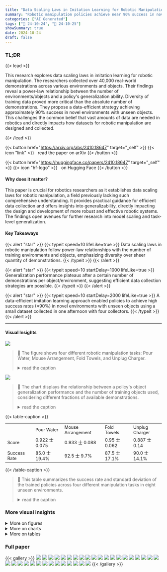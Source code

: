 ```yaml
---
title: "Data Scaling Laws in Imitation Learning for Robotic Manipulation"
summary: "Robotic manipulation policies achieve near 90% success in novel environments and with unseen objects using a data-efficient imitation learning approach guided by discovered power-law scaling laws."
categories: ["AI Generated"]
tags: ["🔖 24-10-24", "🤗 24-10-25"]
showSummary: true
date: 2024-10-24
draft: false
---
```


### TL;DR


{{< lead >}}

This research explores data scaling laws in imitation learning for robotic manipulation.  The researchers collected over 40,000 real-world demonstrations across various environments and objects. Their findings reveal a power-law relationship between the number of environments/objects and a policy's generalization ability.  Diversity of training data proved more critical than the absolute number of demonstrations. They propose a data-efficient strategy achieving approximately 90% success in novel environments with unseen objects. This challenges the common belief that vast amounts of data are needed in robotics and directly impacts how datasets for robotic manipulation are designed and collected.

{{< /lead >}}


{{< button href="https://arxiv.org/abs/2410.18647" target="_self" >}}
{{< icon "link" >}} &nbsp; read the paper on arXiv
{{< /button >}}

{{< button href="https://huggingface.co/papers/2410.18647" target="_self" >}}
{{< icon "hf-logo" >}} &nbsp; on Hugging Face
{{< /button >}}

#### Why does it matter?
This paper is crucial for robotics researchers as it establishes data scaling laws for robotic manipulation, a field previously lacking such comprehensive understanding.  It provides practical guidance for efficient data collection and offers insights into generalizability, directly impacting the design and development of more robust and effective robotic systems. The findings open avenues for further research into model scaling and task-level generalization.
#### Key Takeaways

{{< alert "star" >}}
{{< typeit speed=10 lifeLike=true >}} Data scaling laws in robotic manipulation follow power-law relationships with the number of training environments and objects, emphasizing diversity over sheer quantity of demonstrations. {{< /typeit >}}
{{< /alert >}}

{{< alert "star" >}}
{{< typeit speed=10 startDelay=1000 lifeLike=true >}} Generalization performance plateaus after a certain number of demonstrations per object/environment, suggesting efficient data collection strategies are possible. {{< /typeit >}}
{{< /alert >}}

{{< alert "star" >}}
{{< typeit speed=10 startDelay=2000 lifeLike=true >}} A data-efficient imitation learning approach enabled policies to achieve high success rates (≈90%) in novel environments with unseen objects using a small dataset collected in one afternoon with four collectors. {{< /typeit >}}
{{< /alert >}}

------
#### Visual Insights



![](figures/figures_2_0.png)

> 🔼 The figure shows four different robotic manipulation tasks: Pour Water, Mouse Arrangement, Fold Towels, and Unplug Charger.
> <details>
> <summary>read the caption</summary>
> Figure 1: Illustrations of all tasks. We derive the data scaling laws through extensive experiments on Pour Water and Mouse Arrangement, and further validate these findings on additional tasks, including Fold Towels and Unplug Charger.
> </details>





![](charts/charts_6_0.png)

> 🔼 The chart displays the relationship between a policy's object generalization performance and the number of training objects used, considering different fractions of available demonstrations.
> <details>
> <summary>read the caption</summary>
> Figure 2: Object generalization. Each curve corresponds to a different fraction of demonstrations used, with normalized scores shown as a function of the number of training objects.
> </details>





{{< table-caption >}}
<table id='5' style='font-size:14px'><tr><td></td><td>Pour Water</td><td>Mouse Arrangement</td><td>Fold Towels</td><td>Unplug Charger</td></tr><tr><td>Score</td><td>0.922 士 0.075</td><td>0.933 士 0.088</td><td>0.95 士 0.062</td><td>0.887 士 0.14</td></tr><tr><td>Success Rate</td><td>85.0 士 19.4%</td><td>92.5 士 9.7%</td><td>87.5 士 17.1%</td><td>90.0 士 14.1%</td></tr></table>{{< /table-caption >}}

> 🔼 This table summarizes the success rate and standard deviation of the trained policies across four different manipulation tasks in eight unseen environments.
> <details>
> <summary>read the caption</summary>
> Table 1: Success rate across all tasks. We report the average success rate and standard deviation across 8 unseen environments. The performance in each environment is detailed in Table 12.
> </details>



### More visual insights

<details>
<summary>More on figures
</summary>


![](figures/figures_16_0.png)

> 🔼 The figure shows eight unseen testing environments used to evaluate the generalization capabilities of the robotic policies across all four manipulation tasks.
> <details>
> <summary>read the caption</summary>
> Figure 12: Testing environments. These 8 environments are not included in the training data and are used across all tasks.
> </details>



![](figures/figures_16_1.png)

> 🔼 The figure shows eight unseen testing environments used to evaluate the generalization performance of the trained policies across all four tasks.
> <details>
> <summary>read the caption</summary>
> Figure 12: Testing environments. These 8 environments are not included in the training data and are used across all tasks.
> </details>



![](figures/figures_17_0.png)

> 🔼 The figure shows 12 different environments used for training a robot to pour water.
> <details>
> <summary>read the caption</summary>
> Figure 8: Training environments for Pour Water. We sample 12 environments from our collected training data. See Appendix D.1 for task details.
> </details>



![](figures/figures_17_1.png)

> 🔼 The figure shows 12 different training environments used for the Pour Water task in the robotic manipulation experiment.
> <details>
> <summary>read the caption</summary>
> Figure 8: Training environments for Pour Water. We sample 12 environments from our collected training data. See Appendix D.1 for task details.
> </details>



![](figures/figures_17_2.png)

> 🔼 The figure shows eight unseen testing environments used to evaluate the generalization performance of the robotic manipulation policies.
> <details>
> <summary>read the caption</summary>
> Figure 12: Testing environments. These 8 environments are not included in the training data and are used across all tasks.
> </details>



![](figures/figures_18_0.png)

> 🔼 The figure shows the 64 training and 16 testing objects used in the Pour Water task of the robotic manipulation experiment.
> <details>
> <summary>read the caption</summary>
> Figure 13: Objects for Pour Water. All of our experiments include a total of 64 training bottles and mugs, as well as 16 unseen testing bottles and mugs.
> </details>



![](figures/figures_19_0.png)

> 🔼 The figure shows the 64 training and 16 testing mouse and mousepad pairs used in the experiments.
> <details>
> <summary>read the caption</summary>
> Figure 14: Objects for Mouse Arrangement. All of our experiments include a total of 64 training mice and mouse pads, as well as 16 unseen testing mice and mouse pads.
> </details>



![](figures/figures_20_0.png)

> 🔼 The figure shows the 32 training towels and 16 unseen testing towels used in the Fold Towels task.
> <details>
> <summary>read the caption</summary>
> Figure 15: Objects for Fold Towels. All of our experiments include a total of 32 training towels, as well as 16 unseen testing towels.
> </details>



![](figures/figures_21_0.png)

> 🔼 The figure shows the 32 training objects and 16 testing objects used for the Unplug Charger task in the experiment.
> <details>
> <summary>read the caption</summary>
> Figure 16: Objects for Unplug Charger. All of our experiments include a total of 32 training chargers and power strips, as well as 16 unseen testing chargers and power strips.
> </details>



![](figures/figures_29_0.png)

> 🔼 The figure shows four UMI hand-held grippers used in the data collection process of the paper.
> <details>
> <summary>read the caption</summary>
> Figure 18: UMI hand-held grippers. We do not install side mirrors on the grippers.
> </details>



![](figures/figures_29_1.png)

> 🔼 The figure shows the hardware setup used for the robotic manipulation experiments, including the robot arm, gripper, camera, and power supply.
> <details>
> <summary>read the caption</summary>
> Figure 19: Deployment hardware setup.
> </details>



</details>



<details>
<summary>More on charts
</summary>


![](charts/charts_6_1.png "🔼 Figure 2: Object generalization. Each curve corresponds to a different fraction of demonstrations used, with normalized scores shown as a function of the number of training objects.")

> 🔼 The chart displays how a policy's ability to generalize to unseen objects changes as the number of training objects and the fraction of demonstrations used increases.
> <details>
> <summary>read the caption</summary>
> Figure 2: Object generalization. Each curve corresponds to a different fraction of demonstrations used, with normalized scores shown as a function of the number of training objects.
> </details>


![](charts/charts_7_0.png "🔼 Figure 4: Generlization across environments and objects. Each curve corresponds to a different fraction of demonstrations used, with normalized scores shown as a function of the number of training environment-object pairs.")

> 🔼 The chart displays the relationship between a policy's generalization ability and the number of training environment-object pairs, considering different fractions of used demonstrations.
> <details>
> <summary>read the caption</summary>
> Figure 4: Generlization across environments and objects. Each curve corresponds to a different fraction of demonstrations used, with normalized scores shown as a function of the number of training environment-object pairs.
> </details>


![](charts/charts_7_1.png "🔼 Figure 5: Power-law relationship. Dashed lines represent power-law fits, with the equations provided in the legend. All axes are shown on a logarithmic scale. The correlation coefficient r indicates a power-law relationship between the policy generalization ability and the number of objects, environments, and environment-object pairs. See Appendix G.1 for data scaling laws on MSE.")

> 🔼 The chart displays the power-law relationships between the policy's generalization ability and the number of training objects, environments, and environment-object pairs, showing how generalization scales approximately as a power law with the number of training instances across different data dimensions.
> <details>
> <summary>read the caption</summary>
> Figure 5: Power-law relationship. Dashed lines represent power-law fits, with the equations provided in the legend. All axes are shown on a logarithmic scale. The correlation coefficient r indicates a power-law relationship between the policy generalization ability and the number of objects, environments, and environment-object pairs. See Appendix G.1 for data scaling laws on MSE.
> </details>


![](charts/charts_8_0.png "🔼 Figure 6: Multiple objects per environment. Brighter colors indicate higher normalized scores.")

> 🔼 The heatmap visualizes how the policy's normalized scores vary depending on the number of environments and the number of objects per environment.
> <details>
> <summary>read the caption</summary>
> Figure 6: Multiple objects per environment. Brighter colors indicate higher normalized scores.
> </details>


![](charts/charts_9_0.png "🔼 Figure 7: Number of demonstrations. Left: In the setting where we collect the maximum number of demonstrations, we examine whether the policy's performance follows a power-law relationship with the total number of demonstrations. The correlation coefficients for Pour Water and Mouse Arrangement are -0.62 and -0.79, respectively, suggesting only a weak power-law relationship. Right: For varying environment-object pairs, the policy performance increases with the total number of demonstrations at first, and then reaches saturation.")

> 🔼 The chart displays the relationship between the number of demonstrations and the policy's performance for object and environment generalization, showing saturation after a certain number of demonstrations.
> <details>
> <summary>read the caption</summary>
> Figure 7: Number of demonstrations. Left: In the setting where we collect the maximum number of demonstrations, we examine whether the policy's performance follows a power-law relationship with the total number of demonstrations. The correlation coefficients for Pour Water and Mouse Arrangement are -0.62 and -0.79, respectively, suggesting only a weak power-law relationship. Right: For varying environment-object pairs, the policy performance increases with the total number of demonstrations at first, and then reaches saturation.
> </details>


![](charts/charts_27_0.png "🔼 Figure 17: Comparison between normalized score and MSE. Left: In the object generalization experiment, the inverse correlation between MSE and normalized score is weak. Right: In the generalization experiment across both environments and objects, the inverse correlation between MSE and normalized score is very strong. Correlation coefficients (Pearson's r and Spearman's ρ) are shown in the bottom right.")

> 🔼 The chart compares two evaluation metrics, normalized score and MSE, for evaluating the generalization performance of robot policies in object generalization and generalization across both environments and objects, revealing the strength of correlation between them.
> <details>
> <summary>read the caption</summary>
> Figure 17: Comparison between normalized score and MSE. Left: In the object generalization experiment, the inverse correlation between MSE and normalized score is weak. Right: In the generalization experiment across both environments and objects, the inverse correlation between MSE and normalized score is very strong. Correlation coefficients (Pearson's r and Spearman's ρ) are shown in the bottom right.
> </details>


![](charts/charts_30_0.png "🔼 Figure 20: Data scaling laws on MSE. Dashed lines represent power-law fits, with the equations provided in the legend. All axes are shown on a logarithmic scale.")

> 🔼 The chart shows the relationship between the mean squared error (MSE) and the number of training objects, environments, and environment-object pairs.
> <details>
> <summary>read the caption</summary>
> Figure 20: Data scaling laws on MSE. Dashed lines represent power-law fits, with the equations provided in the legend. All axes are shown on a logarithmic scale.
> </details>


![](charts/charts_31_0.png "🔼 Figure 21: Object generalization. Each curve corresponds to a different total numbers of demonstrations used, with normalized scores shown as a function of the number of training objects.")

> 🔼 The chart displays the normalized scores of object generalization for Pour Water and Mouse Arrangement tasks, showing how performance varies with different numbers of training objects and data usage.
> <details>
> <summary>read the caption</summary>
> Figure 21: Object generalization. Each curve corresponds to a different total numbers of demonstrations used, with normalized scores shown as a function of the number of training objects.
> </details>


![](charts/charts_31_1.png "🔼 Figure 21: Object generalization. Each curve corresponds to a different total numbers of demonstrations used, with normalized scores shown as a function of the number of training objects.")

> 🔼 The chart displays the object generalization performance of the policies trained with varying amounts of data (2x, 4x, 8x, 16x, and 32x demonstrations) in relation to the number of training objects.
> <details>
> <summary>read the caption</summary>
> Figure 21: Object generalization. Each curve corresponds to a different total numbers of demonstrations used, with normalized scores shown as a function of the number of training objects.
> </details>


![](charts/charts_31_2.png "🔼 Figure 23: Generalization across environments and objects. Each curve corresponds to a different total numbers of demonstrations used, with normalized scores shown as a function of the number of training environment-object pairs.")

> 🔼 The chart displays how the policy's generalization ability across environments and objects improves with increasing number of training environment-object pairs while keeping the total number of demonstrations relatively constant.
> <details>
> <summary>read the caption</summary>
> Figure 23: Generalization across environments and objects. Each curve corresponds to a different total numbers of demonstrations used, with normalized scores shown as a function of the number of training environment-object pairs.
> </details>


</details>



<details>
<summary>More on tables
</summary>


{{< table-caption >}}
<table id='1' style='font-size:14px'><tr><td>Case</td><td>Score</td><td></td><td></td></tr><tr><td>DINOv2 ViT-L/14</td><td>0.90</td><td>Case</td><td>Score</td></tr><tr><td>LfS ViT-L/14</td><td>0.03</td><td>DINOv2 ViT-S/14</td><td>0.66</td></tr><tr><td>frozen DINOv2</td><td>0.00</td><td>DINOv2 ViT-B/14</td><td>0.81</td></tr><tr><td>LoRA DINOv2</td><td>0.72</td><td>DINOv2 ViT-L/14</td><td>0.90</td></tr></table>{{< /table-caption >}}
> 🔼 {{ table.description }}
> <details>
> <summary>read the caption</summary>
> {{ table.caption }}
> </details>


> The table shows the results of model-related experiments on the Pour Water task, comparing different training strategies, visual encoder sizes, and action diffusion model sizes.


{{< table-caption >}}
<br><table id='2' style='font-size:14px'><tr><td>Case</td><td>Score</td></tr><tr><td>small U-Net</td><td>0.88</td></tr><tr><td>base U-Net</td><td>0.90</td></tr><tr><td>large U-Net</td><td>0.83</td></tr></table>{{< /table-caption >}}
> 🔼 {{ table.description }}
> <details>
> <summary>read the caption</summary>
> {{ table.caption }}
> </details>


> The table presents the results of experiments on the Pour Water task, comparing the performance of different model sizes and training strategies for the visual encoder and action diffusion model.


{{< table-caption >}}
<table id='5' style='font-size:14px'><tr><td>Config</td><td>Value</td></tr><tr><td>Image observation horizon</td><td>3 (Pour Water, Unplug Charger), 2 (other tasks)</td></tr><tr><td>Proprioception observation horizon</td><td>3 (Pour Water, Unplug Charger), 2 (other tasks)</td></tr><tr><td>Action horizon</td><td>16</td></tr><tr><td>Observation resolution</td><td>224x224</td></tr><tr><td>Environment frequency</td><td>5</td></tr><tr><td>Optimizer</td><td>AdamW</td></tr><tr><td>Optimizer momentum</td><td>B1, B2 = 0.95, 0.999</td></tr><tr><td>Learning rate for action diffusion model</td><td>3e-4</td></tr><tr><td>Learning rate for visual encoder</td><td>3e-5</td></tr><tr><td>Learning rate schedule</td><td>cosine decay</td></tr><tr><td>Batch size</td><td>256</td></tr><tr><td>Inference denoising iterations</td><td>16</td></tr><tr><td>Temporal ensemble steps</td><td>8</td></tr><tr><td>Temporal ensemble adaptation rate</td><td>-0.01</td></tr></table>{{< /table-caption >}}
> 🔼 {{ table.description }}
> <details>
> <summary>read the caption</summary>
> {{ table.caption }}
> </details>


> This table lists the default hyperparameters used in the policy training process, specifying values for image observation horizon, proprioception observation horizon, action horizon, observation resolution, environment frequency, optimizer, optimizer momentum, learning rate for action diffusion model, learning rate for visual encoder, learning rate schedule, batch size, inference denoising iterations, temporal ensemble steps, and temporal ensemble adaptation rate.


{{< table-caption >}}
<table id='5' style='font-size:14px'><tr><td>Usage</td><td rowspan="2">3.125%</td><td rowspan="2">6.25%</td><td rowspan="2">12.5%</td><td rowspan="2">25%</td><td rowspan="2">50%</td><td rowspan="2">100%</td></tr><tr><td>#Envs</td></tr><tr><td>1</td><td></td><td></td><td></td><td></td><td></td><td>1.3</td></tr><tr><td>2</td><td></td><td></td><td></td><td></td><td>2.85</td><td>3.325</td></tr><tr><td>4</td><td></td><td></td><td></td><td>2.55</td><td>4.3</td><td>4.475</td></tr><tr><td>8</td><td></td><td></td><td>3.925</td><td>6.1</td><td>6.575</td><td>6.2</td></tr><tr><td>16</td><td></td><td>4.15</td><td>6.2</td><td>6.525</td><td>7.85</td><td>8</td></tr><tr><td>32</td><td>3.475</td><td>6.55</td><td>7.2</td><td>8.65</td><td>8.75</td><td>8.6</td></tr></table>{{< /table-caption >}}
> 🔼 {{ table.description }}
> <details>
> <summary>read the caption</summary>
> {{ table.caption }}
> </details>


> Table 5 shows the results of the environment generalization experiment on the Pour Water task, presenting the normalized scores as a function of the number of training environments and the fraction of demonstrations used.


{{< table-caption >}}
<table id='9' style='font-size:14px'><tr><td>#Demos</td><td>64</td><td>100</td><td>200</td><td>400</td><td>800</td><td>1600</td><td>3200</td><td>6400</td></tr><tr><td>Score</td><td>4.35</td><td>6.15</td><td>6.875</td><td>7.025</td><td>6.975</td><td>7.2</td><td>7.125</td><td>6.525</td></tr></table>{{< /table-caption >}}
> 🔼 {{ table.description }}
> <details>
> <summary>read the caption</summary>
> {{ table.caption }}
> </details>


> The table shows the raw test scores before normalization for the Pour Water task, varying the number of demonstrations used for training.


{{< table-caption >}}
<table id='3' style='font-size:14px'><tr><td>Usage</td><td>3.125%</td><td>6.25%</td><td>12.5%</td><td>25%</td><td>50%</td><td>100%</td></tr><tr><td>#Envs 1</td><td></td><td></td><td></td><td></td><td></td><td>1.3</td></tr><tr><td>2</td><td></td><td></td><td></td><td></td><td>1.975</td><td>2.475</td></tr><tr><td>4</td><td></td><td></td><td></td><td>1.8</td><td>3.3</td><td>3.625</td></tr><tr><td>8</td><td></td><td></td><td>2.075</td><td>2.5</td><td>3.2</td><td>3.6</td></tr><tr><td>16</td><td></td><td>1.525</td><td>3.65</td><td>3.8</td><td>4.375</td><td>4.45</td></tr><tr><td>32</td><td>2.725</td><td>3.325</td><td>3.9</td><td>4.7</td><td>5.125</td><td>5.2</td></tr></table>{{< /table-caption >}}
> 🔼 {{ table.description }}
> <details>
> <summary>read the caption</summary>
> {{ table.caption }}
> </details>


> Table 9 shows the results of the environment generalization experiment on the Mouse Arrangement task, where the normalized scores are obtained by dividing the raw scores by 6.


{{< table-caption >}}
<table id='5' style='font-size:14px'><tr><td>Usage</td><td>3.125%</td><td>6.25%</td><td>12.5%</td><td>25%</td><td>50%</td><td>100%</td></tr><tr><td>#Pairs 1</td><td></td><td></td><td></td><td></td><td></td><td>0.75</td></tr><tr><td>2</td><td></td><td></td><td></td><td></td><td>0.975</td><td>0.875</td></tr><tr><td>4</td><td></td><td></td><td></td><td>1.8</td><td>2.3</td><td>2.325</td></tr><tr><td>8</td><td></td><td></td><td>2.425</td><td>3.725</td><td>3.425</td><td>3.35</td></tr><tr><td>16</td><td></td><td>3.375</td><td>4.925</td><td>4.5</td><td>5.05</td><td>4.75</td></tr><tr><td>32</td><td>4.225</td><td>4.225</td><td>5.075</td><td>5.2</td><td>5.6</td><td>5.525</td></tr></table>{{< /table-caption >}}
> 🔼 {{ table.description }}
> <details>
> <summary>read the caption</summary>
> {{ table.caption }}
> </details>


> Table 6 presents the normalized scores for Pour Water experiments evaluating generalization across both environments and objects, showing the impact of different fractions of demonstrations.


{{< table-caption >}}
<table id='7' style='font-size:14px'><tr><td>#Demos</td><td>64</td><td>100</td><td>200</td><td>400</td><td>800</td><td>1600</td><td>3200</td><td>6400</td></tr><tr><td>Score</td><td>1.725</td><td>3.025</td><td>3.3</td><td>3.775</td><td>3.975</td><td>3.8</td><td>3.875</td><td>3.8</td></tr></table>{{< /table-caption >}}
> 🔼 {{ table.description }}
> <details>
> <summary>read the caption</summary>
> {{ table.caption }}
> </details>


> Table 11 shows the normalized scores for the Mouse Arrangement task based on varying numbers of demonstrations.


{{< table-caption >}}
<table id='3' style='font-size:14px'><tr><td></td><td colspan="8">Environment ID</td><td></td></tr><tr><td>Task</td><td>1</td><td>2</td><td>3</td><td>4</td><td>5</td><td>6</td><td>7</td><td>8</td><td>Mean</td></tr><tr><td>Pour Water</td><td>80%</td><td>40%</td><td>100%</td><td>80%</td><td>100%</td><td>100%</td><td>80%</td><td>100%</td><td>85%</td></tr><tr><td>Mouse Arrangement</td><td>100%</td><td>80%</td><td>100%</td><td>100%</td><td>80%</td><td>80%</td><td>100%</td><td>100%</td><td>92.5%</td></tr><tr><td>Fold Towels</td><td>100%</td><td>100%</td><td>60%</td><td>100%</td><td>100%</td><td>60%</td><td>100%</td><td>80%</td><td>87.5%</td></tr><tr><td>Unplug Charger</td><td>80%</td><td>60%</td><td>100%</td><td>100%</td><td>100%</td><td>80%</td><td>100%</td><td>100%</td><td>90%</td></tr></table>{{< /table-caption >}}
> 🔼 {{ table.description }}
> <details>
> <summary>read the caption</summary>
> {{ table.caption }}
> </details>


> This table presents the success rates of the policies trained across 32 environment-object pairs for four different manipulation tasks, showing the performance in each of eight unseen evaluation environments.


</details>


### Full paper

{{< gallery >}}
<img src="paper_images/1.png" class="grid-w50 md:grid-w33 xl:grid-w25" />
<img src="paper_images/2.png" class="grid-w50 md:grid-w33 xl:grid-w25" />
<img src="paper_images/3.png" class="grid-w50 md:grid-w33 xl:grid-w25" />
<img src="paper_images/4.png" class="grid-w50 md:grid-w33 xl:grid-w25" />
<img src="paper_images/5.png" class="grid-w50 md:grid-w33 xl:grid-w25" />
<img src="paper_images/6.png" class="grid-w50 md:grid-w33 xl:grid-w25" />
<img src="paper_images/7.png" class="grid-w50 md:grid-w33 xl:grid-w25" />
<img src="paper_images/8.png" class="grid-w50 md:grid-w33 xl:grid-w25" />
<img src="paper_images/9.png" class="grid-w50 md:grid-w33 xl:grid-w25" />
<img src="paper_images/10.png" class="grid-w50 md:grid-w33 xl:grid-w25" />
<img src="paper_images/11.png" class="grid-w50 md:grid-w33 xl:grid-w25" />
<img src="paper_images/12.png" class="grid-w50 md:grid-w33 xl:grid-w25" />
<img src="paper_images/13.png" class="grid-w50 md:grid-w33 xl:grid-w25" />
<img src="paper_images/14.png" class="grid-w50 md:grid-w33 xl:grid-w25" />
<img src="paper_images/15.png" class="grid-w50 md:grid-w33 xl:grid-w25" />
<img src="paper_images/16.png" class="grid-w50 md:grid-w33 xl:grid-w25" />
<img src="paper_images/17.png" class="grid-w50 md:grid-w33 xl:grid-w25" />
<img src="paper_images/18.png" class="grid-w50 md:grid-w33 xl:grid-w25" />
<img src="paper_images/19.png" class="grid-w50 md:grid-w33 xl:grid-w25" />
<img src="paper_images/20.png" class="grid-w50 md:grid-w33 xl:grid-w25" />
<img src="paper_images/21.png" class="grid-w50 md:grid-w33 xl:grid-w25" />
<img src="paper_images/22.png" class="grid-w50 md:grid-w33 xl:grid-w25" />
<img src="paper_images/23.png" class="grid-w50 md:grid-w33 xl:grid-w25" />
<img src="paper_images/24.png" class="grid-w50 md:grid-w33 xl:grid-w25" />
<img src="paper_images/25.png" class="grid-w50 md:grid-w33 xl:grid-w25" />
<img src="paper_images/26.png" class="grid-w50 md:grid-w33 xl:grid-w25" />
<img src="paper_images/27.png" class="grid-w50 md:grid-w33 xl:grid-w25" />
<img src="paper_images/28.png" class="grid-w50 md:grid-w33 xl:grid-w25" />
<img src="paper_images/29.png" class="grid-w50 md:grid-w33 xl:grid-w25" />
<img src="paper_images/30.png" class="grid-w50 md:grid-w33 xl:grid-w25" />
<img src="paper_images/31.png" class="grid-w50 md:grid-w33 xl:grid-w25" />
<img src="paper_images/32.png" class="grid-w50 md:grid-w33 xl:grid-w25" />
<img src="paper_images/33.png" class="grid-w50 md:grid-w33 xl:grid-w25" />
<img src="paper_images/34.png" class="grid-w50 md:grid-w33 xl:grid-w25" />
{{< /gallery >}}